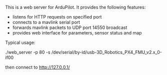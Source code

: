 This is a web server for ArduPilot. It provides the following
features:

 - listens for HTTP requests on specified port
 - connects to a mavlink serial port
 - forwards mavlink packets to UDP port 14550 broadcast
 - provides web interface for parameters, sensor status and map

Typical usage:

  ./web_server -p 80 -s /dev/serial/by-id/usb-3D_Robotics_PX4_FMU_v2.x_0-if00
  
then connect to http://127.0.0.1/

